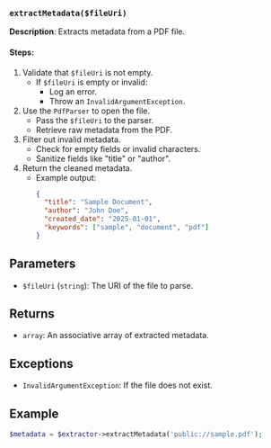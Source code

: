 ### `extractMetadata($fileUri)`
**Description**: Extracts metadata from a PDF file.

#### Steps:
1. Validate that `$fileUri` is not empty.
   - If `$fileUri` is empty or invalid:
     - Log an error.
     - Throw an `InvalidArgumentException`.
2. Use the `PdfParser` to open the file.
   - Pass the `$fileUri` to the parser.
   - Retrieve raw metadata from the PDF.
3. Filter out invalid metadata.
   - Check for empty fields or invalid characters.
   - Sanitize fields like "title" or "author".
4. Return the cleaned metadata.
   - Example output:
     ```json
     {
       "title": "Sample Document",
       "author": "John Doe",
       "created_date": "2025-01-01",
       "keywords": ["sample", "document", "pdf"]
     }

## Parameters
- `$fileUri` (`string`): The URI of the file to parse.

## Returns
- `array`: An associative array of extracted metadata.

## Exceptions
- `InvalidArgumentException`: If the file does not exist.

## Example
```php
$metadata = $extractor->extractMetadata('public://sample.pdf');
